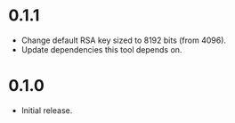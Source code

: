 # 0.1.1

- Change default RSA key sized to 8192 bits (from 4096).
- Update dependencies this tool depends on.

# 0.1.0

- Initial release.
